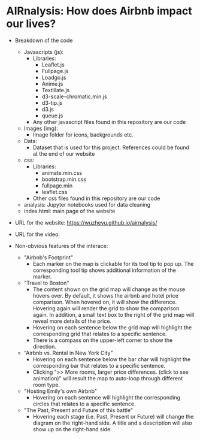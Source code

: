 # AIRnalysis: How does Airbnb impact our lives?

* Breakdown of the code
  * Javascripts (js):
      * Libraries: 
        * Leaflet.js
        * Fullpage.js
        * Loadgo.js
        * Anime.js
        * Textillate.js
        * d3-scale-chromatic.min.js
        * d3-tip.js
        * d3.js
        * queue.js
      * Any other javascript files found in this repository are our code
  * Images (img):
    * Image folder for icons, backgrounds etc.
  * Data:
    * Dataset that is used for this project. References could be found at the end of our website
  * css:
    * Libraries:
      * animate.min.css
      * bootstrap.min.css
      * fullpage.min
      * leaflet.css
    * Other css files found in this repository are our code
  * analysis: Jupyter notebooks used for data cleaning
  * index.html: main page of the website
  
* URL for the website: https://wuzheyu.github.io/airnalysis/
* URL for the video: 
* Non-obvious features of the interace:
  * "Airbnb's Footprint"
    * Each marker on the map is clickable for its tool tip to pop up. The corresponding tool tip shows additional information of the marker.
  * "Travel to Boston"
    * The content shown on the grid map will change as the mouse hovers over. By default, it shows the airbnb and hotel price comparison. When hovered on, it will show the difference. Hovering again will render the grid to show the comparison again. In addition, a small text box to the right of the grid map will reveal more details of the price. 
    * Hovering on each sentence below the grid map will highlight the corresponding grid that relates to a specific sentence.
    * There is a compass on the upper-left corner to show the direction.
  * “Airbnb vs. Rental in New York City”
    * Hovering on each sentence below the bar char will highlight the corresponding bar that relates to a specific sentence.
    * Clicking ">> More rooms, larger price differences. (click to see animation)" will result the map to auto-loop through different room type.
  * "Hosting Emily's own Airbnb"
    * Hovering on each sentence will highlight the corresponding circles that relates to a specific sentence.
  * "The Past, Present and Future of this battle"
    * Hovering each stage (i.e. Past, Present or Future) will change the diagram on the right-hand side. A title and a description will also show up on the right-hand side.
    

    
      
  
